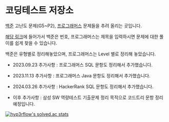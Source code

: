 # 코딩테스트 저장소

[백준](https://www.acmicpc.net/) 고난도 문제(G5~P2), [프로그래머스](https://programmers.co.kr/) 문제들을 추려 올리는 곳입니다.

[해당 링크](https://github.com/cpwoo/CodeTest/find/main)에 들어가서 백준은 번호, 프로그래머스는 제목을 입력하시면 문제에 대한 풀이를 쉽게 찾을 수 있습니다.

백준은 유형별로 정리해놓았으며, 프로그래머스는 Level 별로 정리해 놓았습니다.

- 2023.09.23 추가사항 : 프로그래머스 SQL 문항도 정리해서 추가했습니다.

- 2023.11.13 추가사항 : 프로그래머스 Java 문항도 정리해서 추가했습니다.

- 2024.03.26 추가사항 : HackerRank SQL 문항도 정리해서 추가했습니다.

- 이후 추가사항 : 삼성 SW 역량테스트 기출문제 정리 목적으로 코드트리 문항 정리 예정입니다.

[![hyp3rflow's solved.ac stats](https://github-readme-solvedac.hyp3rflow.vercel.app/api/?handle=world9969)](https://solved.ac/profile/world9969)
